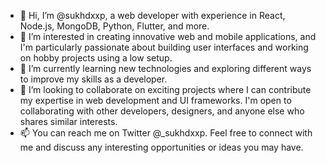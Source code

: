 
- 👋 Hi, I’m @sukhdxxp, a web developer with experience in React, Node.js, MongoDB, Python, Flutter, and more.
- 👀 I’m interested in creating innovative web and mobile applications, and I'm particularly passionate about building user interfaces and working on hobby projects using a low setup.
- 🌱 I’m currently learning new technologies and exploring different ways to improve my skills as a developer.
- 💞️ I’m looking to collaborate on exciting projects where I can contribute my expertise in web development and UI frameworks. I'm open to collaborating with other developers, designers, and anyone else who shares similar interests.
- 📫 You can reach me on Twitter @_sukhdxxp. Feel free to connect with me and discuss any interesting opportunities or ideas you may have.
<!---
sukhdxxp/sukhdxxp is a ✨ special ✨ repository because its `README.md` (this file) appears on your GitHub profile.
You can click the Preview link to take a look at your changes.
--->
